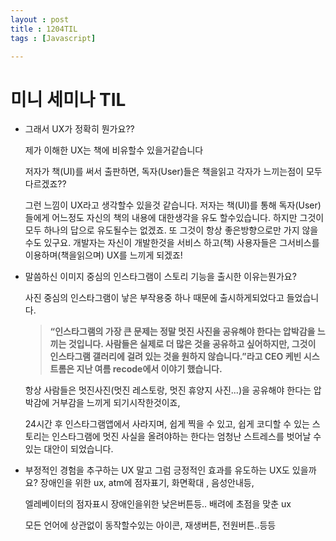 ```yaml
---
layout : post
title : 1204TIL
tags : [Javascript]

---
```




# 미니 세미나 TIL

- 그래서 UX가 정확히 뭔가요??

   제가 이해한 UX는 책에 비유할수 있을거같습니다

  저자가 책(UI)를 써서 출판하면, 독자(User)들은 책을읽고 각자가 느끼는점이 모두 다르겠죠??

  그런 느낌이 UX라고 생각할수 있을것 같습니다. 저자는 책(UI)를 통해 독자(User)들에게  어느정도 자신의 책의 내용에 대한생각을 유도 할수있습니다. 하지만 그것이 모두 하나의 답으로 유도될수는 없겠죠. 또 그것이 항상 좋은방향으로만 가지 않을수도 있구요. 개발자는 자신이 개발한것을 서비스 하고(책)   사용자들은 그서비스를 이용하며(책을읽으며) UX를 느끼게 되겠죠! 



- 말씀하신 이미지 중심의 인스타그램이 스토리 기능을 출시한 이유는뭔가요?

  사진 중심의 인스타그램이 낳은 부작용중 하나 때문에 출시하게되었다고 들었습니다.

  > **“인스타그램의 가장 큰 문제는 정말 멋진 사진을 공유해야 한다는 압박감을 느끼는 것입니다. 사람들은 실제로 더 많은 것을 공유하고 싶어하지만,  그것이 인스타그램 갤러리에 걸려 있는 것을 원하지 않습니다.”라고 CEO 케빈 시스트롬은 지난 여름 recode에서 이야기 했습니다.**

  항상 사람들은 멋진사진(멋진 레스토랑, 멋진 휴양지 사진...)을 공유해야 한다는 압박감에 거부감을 느끼게 되기시작한것이죠, 

  24시간 후 인스타그램앱에서 사라지며, 쉽게 찍을 수 있고, 쉽게 코디할 수 있는 스토리는 인스타그램에 멋진 사실을 올려야하는 한다는 엄청난 스트레스를 벗어날 수 있는 대안이 되었습니다.


- 부정적인 경험을 추구하는 UX 말고 그럼 긍정적인 효과를 유도하는 UX도 있을까요?
  장애인을 위한 ux, atm에 점자표기, 화면확대 , 음성안내등,

  엘레베이터의 점자표시 장애인을위한 낮은버튼등.. 배려에 초점을 맞춘 ux

  모든 언어에 상관없이 동작할수있는 아이콘, 재생버튼, 전원버튼..등등

